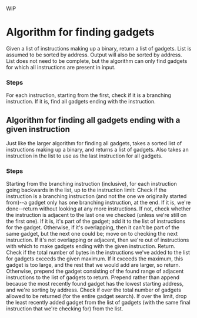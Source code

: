 WIP

# Algorithm for finding gadgets
Given a list of instructions making up a binary, return a list of gadgets.
List is assumed to be sorted by address. Output will also be sorted by address.
List does not need to be complete, but the algorithm can only find gadgets for which all instructions are present in input.

### Steps
For each instruction, starting from the first, check if it is a branching instruction.
If it is, find all gadgets ending with the instruction.

## Algorithm for finding all gadgets ending with a given instruction
Just like the larger algorithm for finding all gadgets, takes a sorted list of instructions making up a binary, and returns a list of gadgets.
Also takes an instruction in the list to use as the last instruction for all gadgets.

### Steps
Starting from the branching instruction (inclusive), for each instruction going backwards in the list, up to the instruction limit:
Check if the instruction is a branching instruction (and not the one we originally started from)--a gadget only has one branching instruction, at the end.
If it is, we're done--return without looking at any more instructions.
If not, check whether the instruction is adjacent to the last one we checked (unless we're still on the first one).
If it is, it's part of the gadget; add it to the list of instructions for the gadget.
Otherwise, if it's overlapping, then it can't be part of the same gadget, but the next one could be; move on to checking the next instruction.
If it's not overlapping or adjacent, then we're out of instructions with which to make gadgets ending with the given instruction. Return.
Check if the total number of bytes in the instructions we've added to the list for gadgets exceeds the given maximum.
If it exceeds the maximum, this gadget is too large, and the rest that we would add are larger, so return.
Otherwise, prepend the gadget consisting of the found range of adjacent instructions to the list of gadgets to return. Prepend rather than append because the most recently found gadget has the lowest starting address, and we're sorting by address.
Check if over the total number of gadgets allowed to be returned (for the entire gadget search).
If over the limit, drop the least recently added gadget from the list of gadgets (with the same final instruction that we're checking for) from the list.

